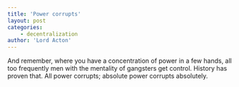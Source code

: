 ```yaml
---
title: 'Power corrupts'
layout: post
categories:
    - decentralization
author: 'Lord Acton'
---
```


And remember, where you have a concentration of power in a few hands, all too frequently men with the mentality of gangsters get control. History has proven that. All power corrupts; absolute power corrupts absolutely.
